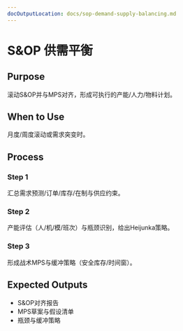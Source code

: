 ```yaml
---
docOutputLocation: docs/sop-demand-supply-balancing.md
---
```


# S&OP 供需平衡

## Purpose

滚动S&OP并与MPS对齐，形成可执行的产能/人力/物料计划。

## When to Use

月度/周度滚动或需求突变时。

## Process

### Step 1

汇总需求预测/订单/库存/在制与供应约束。

### Step 2

产能评估（人/机/模/班次）与瓶颈识别，给出Heijunka策略。

### Step 3

形成战术MPS与缓冲策略（安全库存/时间窗）。

## Expected Outputs

- S&OP对齐报告
- MPS草案与假设清单
- 瓶颈与缓冲策略
